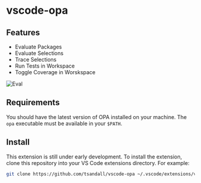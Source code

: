# vscode-opa

## Features

* Evaluate Packages
* Evaluate Selections
* Trace Selections
* Run Tests in Workspace
* Toggle Coverage in Worskspace

![Eval](https://raw.githubusercontent.com/tsandall/vscode-opa/master/eval.gif)

## Requirements

You should have the latest version of OPA installed on your machine. The `opa`
executable must be available in your `$PATH`.

## Install

This extension is still under early development. To install the extension, clone
this repository into your VS Code extensions directory. For example:

```bash
git clone https://github.com/tsandall/vscode-opa ~/.vscode/extensions/vscode-opa
```
